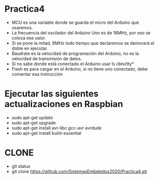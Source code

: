 # Practica4

- MCU es una variable donde se guarda el micro del Arduino que usaremos.
- La frecuencia del oscilador del Arduino Uno es de 16MHz, por eso se coloca ese valor. 
- Si se pone la mitad, 8MHz todo tiempo que declaremos se demorará el doble en ejecutar.
- Baudrate es la velocidad de programación del Arduino, no es la velocidad de transmisión de datos.
- Si no sabe donde está conectado el Arduino usar ls /dev/tty*
- Flash es para cargar en el Arduino, si no tiene uno conectado, debe comentar esa instrucción

# Ejecutar las siguientes actualizaciones en Raspbian
- sudo apt-get update
- sudo apt-get upgrade
- sudo apt-get install avr-libc gcc-avr avrdude
- sudo apt-get install build-essential

# CLONE
- git status
- git clone https://github.com/SistemasEmbebidos2020/Practica4.git
